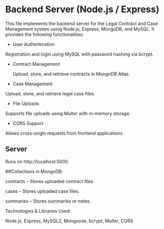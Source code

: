 # Backend Server (Node.js / Express)

This file implements the backend server for the Legal Contract and Case Management system using Node.js, Express, MongoDB, and MySQL. It provides the following functionalities:

- User Authentication

Registration and login using MySQL with password hashing via bcrypt.

- Contract Management

  Upload, store, and retrieve contracts in MongoDB Atlas.

- Case Management

Upload, store, and retrieve legal case files.

- File Uploads

Supports file uploads using Multer with in-memory storage.

- CORS Support

Allows cross-origin requests from frontend applications.

## Server

Runs on http://localhost:5000.

##Collections in MongoDB:

contracts – Stores uploaded contract files.

cases – Stores uploaded case files.

summaries – Stores summaries or notes.

Technologies & Libraries Used:

Node.js, Express, MySQL2, Mongoose, bcrypt, Multer, CORS
